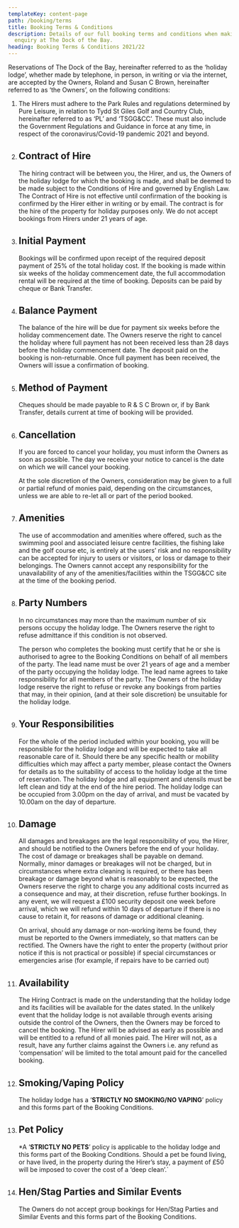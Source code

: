 ```yaml
---
templateKey: content-page
path: /booking/terms
title: Booking Terms & Conditions
description: Details of our full booking terms and conditions when making your
  enquiry at The Dock of the Bay.
heading: Booking Terms & Conditions 2021/22
---
```

Reservations of The Dock of the Bay, hereinafter referred to as the ‘holiday lodge’, whether made by telephone, in person, in writing or via the internet, are accepted by the Owners, Roland and Susan C Brown, hereinafter referred to as ‘the Owners’, on the following conditions:

1. The Hirers must adhere to the Park Rules and regulations determined by Pure Leisure, in relation to Tydd St Giles Golf and Country Club, hereinafter referred to as ‘PL’ and ‘TSGG&CC’. These must also include the Government Regulations and Guidance in force at any time, in respect of the coronavirus/Covid-19 pandemic 2021 and beyond.
2. ## Contract of Hire

   The hiring contract will be between you, the Hirer, and us, the Owners of the holiday lodge for which the booking is made, and shall be deemed to be made subject to the Conditions of Hire and governed by English Law.  The Contract of Hire is not effective until confirmation of the booking is confirmed by the Hirer either in writing or by email.  The contract is for the hire of the property for holiday purposes only.  We do not accept bookings from Hirers under 21 years of age.
3. ## Initial Payment

   Bookings will be confirmed upon receipt of the required deposit payment of 25% of the total holiday cost.  If the booking is made within six weeks of the holiday commencement date, the full accommodation rental will be required at the time of booking.  Deposits can be paid by cheque or Bank Transfer.
4. ## Balance Payment

   The balance of the hire will be due for payment six weeks before the holiday commencement date.  The Owners reserve the right to cancel the holiday where full payment has not been received less than 28 days before the holiday commencement date.  The deposit paid on the booking is non-returnable.  Once full payment has been received, the Owners will issue a confirmation of booking.
5. ## Method of Payment

   Cheques should be made payable to R & S C Brown or, if by Bank Transfer, details current at time of booking will be provided.
6. ## Cancellation

   If you are forced to cancel your holiday, you must inform the Owners as soon as possible.  The day we receive your notice to cancel is the date on which we will cancel your booking.

   At the sole discretion of the Owners, consideration may be given to a full or partial refund of monies paid, depending on the circumstances, unless we are able to re-let all or part of the period booked.
7. ## Amenities

   The use of accommodation and amenities where offered, such as the swimming pool and associated leisure centre facilities, the fishing lake and the golf course etc, is entirely at the users’ risk and no responsibility can be accepted for injury to users or visitors, or loss or damage to their belongings.  The Owners cannot accept any responsibility for the unavailability of any of the amenities/facilities within the TSGG&CC site at the time of the booking period.
8. ## Party Numbers

   In no circumstances may more than the maximum number of six persons occupy the holiday lodge.  The Owners reserve the right to refuse admittance if this condition is not observed.

   The person who completes the booking must certify that he or she is authorised to agree to the Booking Conditions on behalf of all members of the party. The lead name must be over 21 years of age and a member of the party occupying the holiday lodge.  The lead name agrees to take responsibility for all members of the party. The Owners of the holiday lodge reserve the right to refuse or revoke any bookings from parties that may, in their opinion, (and at their sole discretion) be unsuitable for the holiday lodge.
9. ## Your Responsibilities

   For the whole of the period included within your booking, you will be responsible for the holiday lodge and will be expected to take all reasonable care of it.  Should there be any specific health or mobility difficulties which may affect a party member, please contact the Owners for details as to the suitability of access to the holiday lodge at the time of reservation.  The holiday lodge and all equipment and utensils must be left clean and tidy at the end of the hire period.  The holiday lodge can be occupied from 3.00pm on the day of arrival, and must be vacated by 10.00am on the day of departure.
10. ## Damage

    All damages and breakages are the legal responsibility of you, the Hirer, and should be notified to the Owners before the end of your holiday. The cost of damage or breakages shall be payable on demand. Normally, minor damages or breakages will not be charged, but in circumstances where extra cleaning is required, or there has been breakage or damage beyond what is reasonably to be expected, the Owners reserve the right to charge you any additional costs incurred as a consequence and may, at their discretion, refuse further bookings. In any event, we will request a £100 security deposit one week before arrival, which we will refund within 10 days of departure if there is no cause to retain it, for reasons of damage or additional cleaning.

    On arrival, should any damage or non-working items be found, they must be reported to the Owners immediately, so that matters can be rectified.  The Owners have the right to enter the property (without prior notice if this is not practical or possible) if special circumstances or emergencies arise (for example, if repairs have to be carried out)
11. ## Availability

    The Hiring Contract is made on the understanding that the holiday lodge and its facilities will be available for the dates stated. In the unlikely event that the holiday lodge is not available through events arising outside the control of the Owners, then the Owners may be forced to cancel the booking.  The Hirer will be advised as early as possible and will be entitled to a refund of all monies paid. The Hirer will not, as a result, have any further claims against the Owners i.e. any refund as ‘compensation’ will be limited to the total amount paid for the cancelled booking.
12. ## Smoking/Vaping Policy

    The holiday lodge has a ‘**STRICTLY NO SMOKING/NO VAPING**’ policy and this forms part of the Booking Conditions.
13. ## Pet Policy

    \*A ‘**STRICTLY NO PETS**’ policy is applicable to the holiday lodge and this forms part of the Booking Conditions. Should a pet be found living, or have lived, in the property during the Hirer’s stay, a payment of £50 will be imposed to cover the cost of a ‘deep clean’.`
14. ## Hen/Stag Parties and Similar Events

    The Owners do not accept group bookings for Hen/Stag Parties and Similar Events and this forms part of the Booking Conditions.